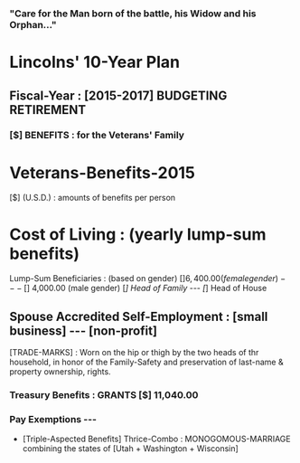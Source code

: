 ### "Care for the Man born of the battle, his Widow and his Orphan..."
# Lincolns' 10-Year Plan

## Fiscal-Year : [2015-2017] BUDGETING RETIREMENT
### [$] BENEFITS : for the Veterans' Family


# Veterans-Benefits-2015
[$] (U.S.D.) : amounts of benefits per person

# Cost of Living : (yearly lump-sum benefits)
Lump-Sum Beneficiaries : (based on gender) [$] 6,400.00 (female gender) --- [$] 4,000.00 (male gender)
  [*] Head of Family --- [*] Head of House
## Spouse Accredited Self-Employment : [small business] --- [non-profit]
   [TRADE-MARKS] : Worn on the hip or thigh by the two heads of thr household, in honor of the Family-Safety and preservation of last-name & property ownership, rights.

### Treasury Benefits : GRANTS [$] 11,040.00

### Pay Exemptions ---

* [Triple-Aspected Benefits] Thrice-Combo : MONOGOMOUS-MARRIAGE 
combining the states of [Utah + Washington + Wisconsin] 
